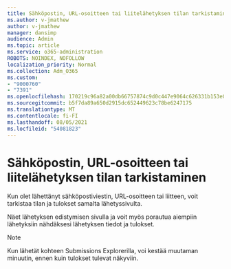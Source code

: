 ```yaml
---
title: Sähköpostin, URL-osoitteen tai liitelähetyksen tilan tarkistaminen
ms.author: v-jmathew
author: v-jmathew
manager: dansimp
audience: Admin
ms.topic: article
ms.service: o365-administration
ROBOTS: NOINDEX, NOFOLLOW
localization_priority: Normal
ms.collection: Adm_O365
ms.custom:
- "9000760"
- "7391"
ms.openlocfilehash: 170219c96a82a00db66757874c9d0c447e9064c626331b153e070ad9010f7e7b
ms.sourcegitcommit: b5f7da89a650d2915dc652449623c78be6247175
ms.translationtype: MT
ms.contentlocale: fi-FI
ms.lasthandoff: 08/05/2021
ms.locfileid: "54081823"
---
```

# <a name="review-the-status-of-an-email-url-or-attachment-submission"></a>Sähköpostin, URL-osoitteen tai liitelähetyksen tilan tarkistaminen

Kun olet lähettänyt sähköpostiviestin, URL-osoitteen tai liitteen, voit tarkistaa tilan ja tulokset samalta lähetyssivulta.

Näet lähetyksen edistymisen sivulla ja voit myös porautua aiempiin lähetyksiin nähdäksesi lähetyksen tiedot ja tulokset.

> [!NOTE]
> Kun lähetät kohteen Submissions Explorerilla, voi kestää muutaman minuutin, ennen kuin tulokset tulevat näkyviin.
